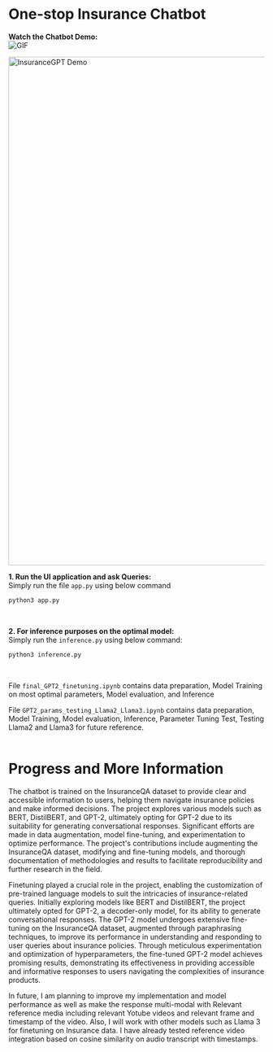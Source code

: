 # One-stop Insurance Chatbot

**Watch the Chatbot Demo:**   
![GIF](https://streamable.com/vbrus9)




<img src="https://drive.google.com/file/d/1SEbk70KV-9ptOddd76QHSPkZ0jgxIoKs/view" alt="InsuranceGPT Demo" width="1000">

**1. Run the UI application and ask Queries:**<br>
Simply run the file `app.py` using below command 
```{python} 
python3 app.py 
```
<br>

**2. For inference purposes on the optimal model:**<br>
Simply run the `inference.py` using below command:
```{python} 
python3 inference.py 
```
<br>

File `final_GPT2_finetuning.ipynb` contains data preparation, Model Training on most optimal parameters, Model evaluation, and Inference

File `GPT2_params_testing_Llama2_Llama3.ipynb` contains data preparation, Model Training, Model evaluation, Inference, Parameter Tuning Test, Testing Llama2 and Llama3 for future reference.
<br><br>

# Progress and More Information

The chatbot is trained on the InsuranceQA dataset to provide clear and accessible information to users, helping them navigate insurance policies and make informed decisions. The project explores various models such as BERT, DistilBERT, and GPT-2, ultimately opting for GPT-2 due to its suitability for generating conversational responses. Significant efforts are made in data augmentation, model fine-tuning, and experimentation to optimize performance. The project's contributions include augmenting the InsuranceQA dataset, modifying and fine-tuning models, and thorough documentation of methodologies and results to facilitate reproducibility and further research in the field.

Finetuning played a crucial role in the project, enabling the customization of pre-trained language models to suit the intricacies of insurance-related queries. Initially exploring models like BERT and DistilBERT, the project ultimately opted for GPT-2, a decoder-only model, for its ability to generate conversational responses. The GPT-2 model undergoes extensive fine-tuning on the InsuranceQA dataset, augmented through paraphrasing techniques, to improve its performance in understanding and responding to user queries about insurance policies. Through meticulous experimentation and optimization of hyperparameters, the fine-tuned GPT-2 model achieves promising results, demonstrating its effectiveness in providing accessible and informative responses to users navigating the complexities of insurance products.

In future, I am planning to improve my implementation and model performance as well as make the response multi-modal with Relevant reference media including relevant Yotube videos and relevant frame and timestamp of the video. Also, I will work with other models such as Llama 3 for finetuning on Insurance data. I have already tested reference video integration based on cosine similarity on audio transcript with timestamps.


